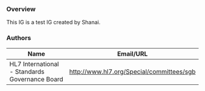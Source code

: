 ### Overview

This IG is a test IG created by Shanai.



### Authors

<table>
<thead>
<tr>
<th>Name</th>
<th>Email/URL</th>
</tr>
</thead>
<tbody>
<tr>
<td>HL7 International - Standards Governance Board</td>
<td><a href="http://www.hl7.org/Special/committees/sgb" target="_new">http://www.hl7.org/Special/committees/sgb</a></td>
</tr>
</tbody>
</table>


